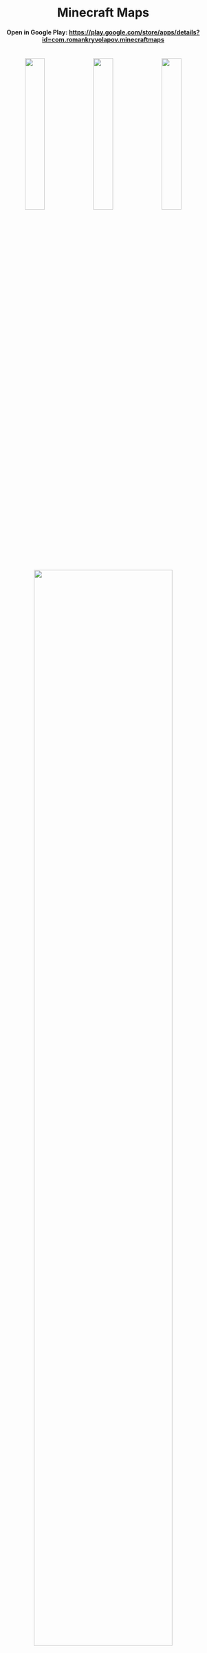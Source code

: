 <div align="center"><h1>Minecraft Maps</h1></div>

<div align="center"><h4>Open in Google Play: <a href="https://play.google.com/store/apps/details?id=com.romankryvolapov.minecraftmaps" target="_blank">https://play.google.com/store/apps/details?id=com.romankryvolapov.minecraftmaps</a></h4></div>
<br>

<div align="center">
<img src="https://raw.githubusercontent.com/RomanKryvolapov/Java-and-Android/master/MinecraftMaps%20-%202020%20-%20Android/Screenshot_1.png" width="30%" />&nbsp;&nbsp;<img src="https://raw.githubusercontent.com/RomanKryvolapov/Java-and-Android/master/MinecraftMaps%20-%202020%20-%20Android/Screenshot_2.png" width="30%" />&nbsp;&nbsp;<img src="https://raw.githubusercontent.com/RomanKryvolapov/Java-and-Android/master/MinecraftMaps%20-%202020%20-%20Android/Screenshot_3.png" width="30%" /></div>
<br>
<div align="center"><img src="https://raw.githubusercontent.com/RomanKryvolapov/Java-and-Android/master/MinecraftMaps%20-%202020%20-%20Android/Task.png" width="80%" /></div>
<br>
<p>Got this assignment as test for Android Developer vacancy as description and UI on Figma</p>
<p>Made this app 90 percent in 1 business day</p>
<p>update:</p>
<p>Made this app 100 percent in 2 business day</p>
<br>
<p>Получил это задание как тестовое на вакансию Android Developer как описание и UI на Figma</p>
<p>Cделал это приложение на 90 процентов за 1 рабочий день</p>
<p>обновление:</p>
<p>Cделал это приложение на 100 процентов за 2 рабочих дня</p>

